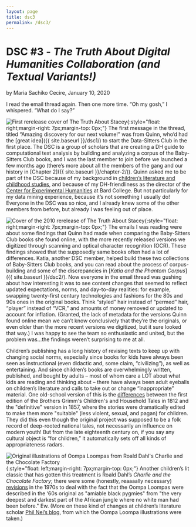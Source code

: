 ```yaml
---
layout: page
title: dsc3
permalink: /dsc3/
---
```


# DSC #3 - _The Truth About Digital Humanities Collaboration (and Textual Variants!)_

by Maria Sachiko Cecire, January 10, 2020

I read the email thread again. Then one more time. “Oh my gosh,” I whispered. “What do I say?”

![First rerelease cover of The Truth About Stacey](https://raw.githubusercontent.com/datasittersclub/site/master/truth-about-stacey-rerelease.jpg){:style="float: right;margin-right: 7px;margin-top: 0px;"} The first message in the thread, titled “Amazing discovery for our next volume!” was from Quinn, who’d had the [great idea]({{ site.baseurl }}/dsc1/) to start the Data-Sitters Club in the first place. The DSC is a group of scholars that are creating a DH guide to computational text analysis by building and analyzing a corpus of the Baby-Sitters Club books, and I was the last member to join before we launched a few months ago (there’s more about all the members of the gang and our history in [Chapter 2]({{ site.baseurl }}/chapter-2/)). Quinn asked me to be part of the DSC because of my background in [children’s literature and childhood studies](https://www.upress.umn.edu/book-division/books/re-enchanted), and because of my DH-friendliness as the director of the [Center for Experimental Humanities](https://eh.bard.edu) at Bard College. But not particularly for my data mining experience, because it’s not something I usually do! Everyone in the DSC was so nice, and I already knew some of the other members from before, but already I was feeling out of place.

![Cover of the 2010 rerelease of The Truth About Stacey](https://raw.githubusercontent.com/datasittersclub/site/master/truth-about-stacey-2010-reissue.jpg){:style="float: right;margin-right: 7px;margin-top: 0px;"} The emails I was reading were about some findings that Quinn had made when comparing the Baby-Sitters Club books she found online, with the more recently released versions we digitized through scanning and optical character recognition (OCR). These findings showed that the supposedly same books often had a lot of differences. Katia, another DSC member, helped build these two collections of Baby-Sitters Club books, and you can read about the process of corpus-building and some of the discrepancies in [*Katia and the Phantom Corpus*]({{ site.baseurl }}/dsc2/). Now everyone in the email thread was gushing about how interesting it was to see content changes that seemed to reflect updated expectations, norms, and day-to-day realities: for example, swapping twenty-first century technologies and fashions for the 80s and 90s ones in the original books. Think “styled” hair instead of “permed” hair, “player” instead of “VCR,” and amounts of money removed or updated to account for inflation. (Granted, the lack of metadata for the versions Quinn found online mean we can’t know conclusively that they’re the originals, or even older than the more recent versions we digitized, but it sure looked that way.) I was happy to see the team so enthusiastic and united, but the problem was…the findings weren’t surprising to me at all.

Children’s publishing has a long history of revising texts to keep up with changing social norms, especially since books for kids have always been seen as instructional (even didactic and, some claim, “civilizing”), as well as entertaining. And since children’s books are overwhelmingly written, published, and bought by adults – most of whom care a LOT about what kids are reading and thinking about – there have always been adult eyeballs on children’s literature and calls to take out or change “inappropriate” material. One old-school version of this is the [differences](https://www.neh.gov/humanities/2015/marchapril/feature/how-the-grimm-brothers-saved-the-fairy-tale) between the first edition of the Brothers Grimm's Children's and Household Tales in 1812 and the "definitive" version in 1857, where the stories were dramatically edited to make them more "suitable" (less violent, sexual, and pagan) for children. They did this even though the original project was supposed to be a folk record of deep-rooted national tales, not necessarily an influence on modern youth! But from the late eighteenth century on, if you say any cultural object is “for children,” it automatically sets off all kinds of appropriateness radars.

![Original illustrations of Oompa Loompas from Roald Dahl's Charlie and the Chocolate Factory](https://raw.githubusercontent.com/datasittersclub/site/master/oompaloompas1.jpg){:style="float: left;margin-right: 7px;margin-top: 0px;"} Another children’s lit classic that has gotten this treatment is Roald Dahl’s _Charlie and the Chocolate Factory_; there were some (honestly, reaaaally necessary) [revisions](https://groovyhistory.com/oompa-loompas-the-original-ones) in the 1970s to deal with the fact that the Oompa Loompas were described in the ‘60s original as "amiable black pygmies" from "the very deepest and darkest part of the African jungle where no white man had been before." Ew. (More on these kind of changes at children’s literature scholar [Phil Nel’s blog](www.philnel.com/2010/09/19/censoring-ideology/), from which the Oompa Loompa illustrations were taken.)
